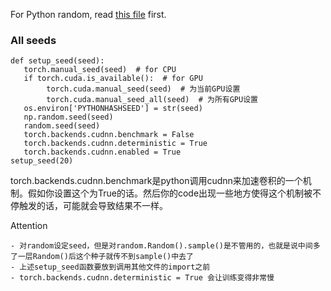 
For Python random, read [this file](https://github.com/guangzhaocs/learning-hub/blob/main/Python/Ramdom.md) first.


### All seeds

```
def setup_seed(seed):
   torch.manual_seed(seed)  # for CPU
   if torch.cuda.is_available():  # for GPU
        torch.cuda.manual_seed(seed)  # 为当前GPU设置
        torch.cuda.manual_seed_all(seed)  # 为所有GPU设置
   os.environ['PYTHONHASHSEED'] = str(seed)
   np.random.seed(seed)
   random.seed(seed)
   torch.backends.cudnn.benchmark = False
   torch.backends.cudnn.deterministic = True
   torch.backends.cudnn.enabled = True
setup_seed(20)
```

torch.backends.cudnn.benchmark是python调用cudnn来加速卷积的一个机制。假如你设置这个为True的话。然后你的code出现一些地方使得这个机制被不停触发的话，可能就会导致结果不一样。

Attention
```
- 对random设定seed，但是对random.Random().sample()是不管用的，也就是说中间多了一层Random()后这个种子就传不到sample()中去了
- 上述setup_seed函数要放到调用其他文件的import之前
- torch.backends.cudnn.deterministic = True 会让训练变得非常慢
```
